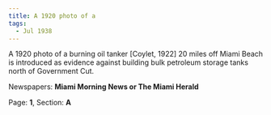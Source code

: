 ```yaml
---  
title: A 1920 photo of a  
tags:  
  - Jul 1938  
---  
```

  
A 1920 photo of a burning oil tanker [Coylet, 1922] 20 miles off Miami Beach is introduced as evidence against building bulk petroleum storage tanks north of Government Cut.  
  
Newspapers: **Miami Morning News or The Miami Herald**  
  
Page: **1**, Section: **A** 
